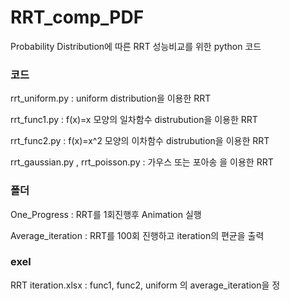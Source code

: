 # RRT_comp_PDF


Probability Distribution에 따른 RRT 성능비교를 위한 python 코드

### 코드

  rrt_uniform.py : uniform distribution을 이용한 RRT
  
  rrt_func1.py : f(x)=x 모양의 일차함수 distrubution을 이용한 RRT
  
  rrt_func2.py : f(x)=x^2 모양의 이차함수 distrubution을 이용한 RRT
  
  rrt_gaussian.py , rrt_poisson.py : 가우스 또는 포아송 을 이용한 RRT 
  
### 폴더

  One_Progress : RRT를 1회진행후 Animation 실행
  
  Average_iteration : RRT를 100회 진행하고 iteration의 편균을 출력

### exel

RRT iteration.xlsx : func1, func2, uniform 의 average_iteration을 정
